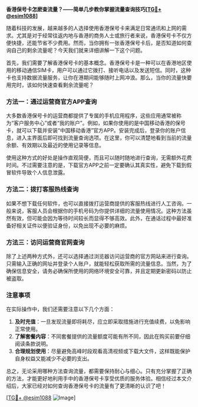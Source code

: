 **香港保号卡怎麽查流量？——简单几步教你掌握流量查询技巧[[TG💪+ @esim1088](https://t.me/s/esim1088)]**

随着科技的发展，越来越多的人选择使用香港保号卡来满足日常通讯和上网的需求。尤其是对于经常往返内地与香港的商务人士或旅行者来说，香港保号卡不仅方便快捷，还能节省不少费用。然而，当你拥有一张香港保号卡后，是否知道如何查询自己的剩余流量呢？今天我们就来详细讲解一下这个问题。

首先，我们需要了解香港保号卡的基本概念。香港保号卡是一种可以在香港地区使用的移动通信SIM卡，用户可以通过它拨打、接听电话以及发送短信。同时，这种卡也支持数据流量服务，让你在港期间能够随时上网冲浪。那么，当你的流量快要用完时，该如何快速查看剩余流量呢？

### 方法一：通过运营商官方APP查询

大多数香港保号卡的运营商都提供了专属的手机应用程序，这些应用通常被称为“客户服务中心”或者“我的账户”。例如，如果你使用的是中国移动香港的保号卡，就可以下载并安装“中国移动香港”官方APP。安装完成后，登录你的账户信息，进入主界面后即可找到流量查询选项。在这里，你可以清楚地看到当前的流量余额、有效期以及最近的使用记录等信息。

使用这种方式的好处是操作直观简便，而且可以随时随地进行查询，无需额外花费时间。不过需要注意的是，下载官方APP之前一定要确认其真实性，避免下载到假冒软件导致个人信息泄露。

### 方法二：拨打客服热线查询

如果不想下载任何软件，也可以直接拨打运营商提供的客服热线进行人工咨询。一般来说，客服人员会根据你的手机号码为你提供详细的流量使用情况。这种方法虽然有效，但可能会因为等待时间较长而显得不够高效。此外，在通话过程中最好准备好相关证件以便验证身份，以免出现不必要的麻烦。

### 方法三：访问运营商官网查询

除了上述两种方式外，还可以选择通过浏览器访问运营商的官方网站来进行查询。只需输入正确的网址并登录个人账户，就能轻松获取所需的流量信息。当然，为了确保信息安全，请务必确保所使用的网络环境安全可靠，并且定期更新密码以防止被盗取。

### 注意事项

在实际操作中，我们还需要注意以下几个方面：

1. **及时充值**：一旦发现流量即将耗尽，应立即采取措施进行充值续费，以免影响正常使用。
2. **了解套餐内容**：不同套餐提供的流量额度可能有所不同，因此在购买前要仔细阅读条款说明。
3. **合理规划使用**：尽量避免高峰时段观看高清视频或下载大文件，这样既能保护自身权益又能减少不必要的支出。

总之，无论采用哪种方法查询流量，都需要保持耐心与细心。只有充分掌握了正确的方法，才能更好地利用手中的香港保号卡享受优质的服务体验。相信经过本文介绍后，大家已经对如何查询香港保号卡的流量有了更清晰的认识了吧！

[[TG💪+ @esim1088](https://t.me/s/esim1088) ![Image](https://i.postimg.cc/4NQfJmqS/Snipaste-2025-05-13-00-14-12.png)]